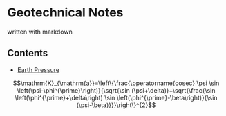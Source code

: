 # Geotechnical Notes

written with markdown



Contents
--------

* [Earth Pressure](earth_pressure.md)



$$\mathrm{K}_{\mathrm{a}}=\left\{\frac{\operatorname{cosec} \psi \sin \left(\psi-\phi^{\prime}\right)}{\sqrt{\sin (\psi+\delta)}+\sqrt{\frac{\sin \left(\phi^{\prime}+\delta\right) \sin \left(\phi^{\prime}-\beta\right)}{\sin (\psi-\beta)}}}\right\}^{2}$$

